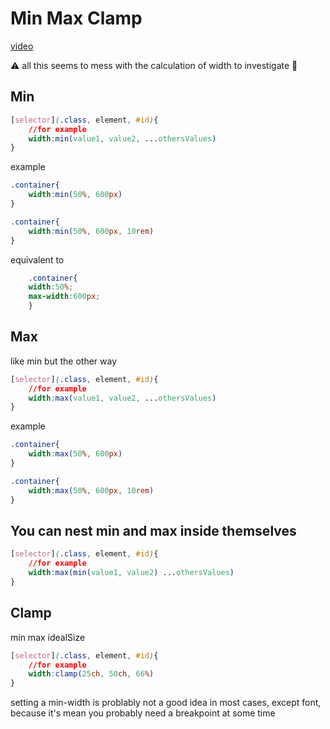 # Min Max Clamp

[video](https://www.youtube.com/watch?v=U9VF-4euyRo)

⚠️ all this seems to mess with the calculation of width
to investigate 🤨

## Min

```css
[selector](.class, element, #id){
    //for example
    width:min(value1, value2, ...othersValues)
}
```

example

```css
.container{
    width:min(50%, 600px)
}
```

```css
.container{
    width:min(50%, 600px, 10rem)
}
```

equivalent to

```css
    .container{
    width:50%;
    max-width:600px;
    }
```

## Max

like min but the other way

```css
[selector](.class, element, #id){
    //for example
    width:max(value1, value2, ...othersValues)
}
```

example

```css
.container{
    width:max(50%, 600px)
}
```

```css
.container{
    width:max(50%, 600px, 10rem)
}
```

## You can nest min and max inside themselves

```css
[selector](.class, element, #id){
    //for example
    width:max(min(value1, value2) ...othersValues)
}
```

## Clamp

min max idealSize

```css
[selector](.class, element, #id){
    //for example
    width:clamp(25ch, 50ch, 66%)
}
```

setting a min-width is problably not a good idea in most cases, except font, because it's mean you probably need a breakpoint at some time